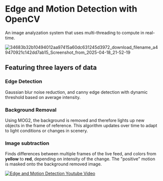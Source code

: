 # Edge and Motion Detection with OpenCV
An image analyzation system that uses multi-threading to compute in real-time.

![34683b32b10494012aa97415a60dc631245d3972_download_filename_a49470921c142dd7ab15_Screenshot_from_2025-04-18_21-52-19](https://github.com/user-attachments/assets/68da2dbd-41f4-46aa-a624-aac83a3c510f)

## Featuring three layers of data
### Edge Detection
Gaussian blur noise reduction, and canny edge detection with dynamic threshold based on average intensity.
### Background Removal
Using MOG2, the background is removed and therefore lights up new objects in the frame of reference. This algorithm updates over time to adapt to light conditions or changes in scenery.
### Image subtraction
Finds differences between multiple frames of the live feed, and colors from **yellow** to **red**, depending on intensity of the change. The "positive" motion is masked onto the background removed image.

[![Edge and Motion Detection Youtube Video](https://img.youtube.com/vi/9QLFio-HLRw/maxresdefault.jpg)](https://www.youtube.com/watch?v=9QLFio-HLRw)
